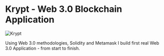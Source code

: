# Krypt - Web 3.0 Blockchain Application
![Krypt](https://i.ibb.co/DVF4tNW/image.png)


Using Web 3.0 methodologies, Solidity and Metamask I build first real Web 3.0 Application - from start to finish.
